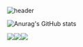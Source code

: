 ![header](https://capsule-render.vercel.app/api?type=soft&color=auto&height=300&section=header&text=capsule%20render&fontSize=90)

![Anurag's GitHub stats](https://github-readme-stats.vercel.app/api?username=vxornjs11&show_icons=true&theme=radical)

<img src="https://img.shields.io/badge/Flutter-02569B?style=for-the-badge&logo=Flutter&logoColor=black"><img src="https://img.shields.io/badge/Spring-6DB33F?style=for-the-badge&logo=Spring&logoColor=black"><img src="https://img.shields.io/badge/Python-3776AB?style=for-the-badge&logo=Python&logoColor=black">

